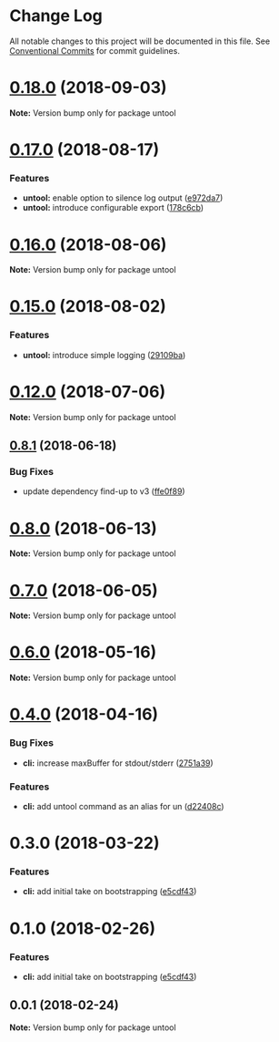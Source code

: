 # Change Log

All notable changes to this project will be documented in this file.
See [Conventional Commits](https://conventionalcommits.org) for commit guidelines.

<a name="0.18.0"></a>
# [0.18.0](https://github.com/untool/untool/compare/v0.17.2...v0.18.0) (2018-09-03)

**Note:** Version bump only for package untool





<a name="0.17.0"></a>
# [0.17.0](https://github.com/untool/untool/compare/v0.16.0...v0.17.0) (2018-08-17)


### Features

* **untool:** enable option to silence log output ([e972da7](https://github.com/untool/untool/commit/e972da7))
* **untool:** introduce configurable export ([178c6cb](https://github.com/untool/untool/commit/178c6cb))





<a name="0.16.0"></a>
# [0.16.0](https://github.com/untool/untool/compare/v0.15.1...v0.16.0) (2018-08-06)




**Note:** Version bump only for package untool

<a name="0.15.0"></a>
# [0.15.0](https://github.com/untool/untool/compare/v0.14.2...v0.15.0) (2018-08-02)


### Features

* **untool:** introduce simple logging ([29109ba](https://github.com/untool/untool/commit/29109ba))




<a name="0.12.0"></a>
# [0.12.0](https://github.com/untool/untool/compare/v0.11.0...v0.12.0) (2018-07-06)




**Note:** Version bump only for package untool

<a name="0.8.1"></a>
## [0.8.1](https://github.com/untool/untool/compare/v0.8.0...v0.8.1) (2018-06-18)


### Bug Fixes

* update dependency find-up to v3 ([ffe0f89](https://github.com/untool/untool/commit/ffe0f89))




<a name="0.8.0"></a>
# [0.8.0](https://github.com/untool/untool/compare/v0.7.0...v0.8.0) (2018-06-13)




**Note:** Version bump only for package untool

<a name="0.7.0"></a>
# [0.7.0](https://github.com/untool/untool/compare/v0.4.0...v0.7.0) (2018-06-05)




**Note:** Version bump only for package untool

<a name="0.6.0"></a>
# [0.6.0](https://github.com/untool/untool/compare/v0.5.1...v0.6.0) (2018-05-16)




**Note:** Version bump only for package untool

<a name="0.4.0"></a>
# [0.4.0](https://github.com/untool/untool/compare/v0.3.2...v0.4.0) (2018-04-16)


### Bug Fixes

* **cli:** increase maxBuffer for stdout/stderr ([2751a39](https://github.com/untool/untool/commit/2751a39))


### Features

* **cli:** add untool command as an alias for un ([d22408c](https://github.com/untool/untool/commit/d22408c))




<a name="0.3.0"></a>
# 0.3.0 (2018-03-22)


### Features

* **cli:** add initial take on bootstrapping ([e5cdf43](https://github.com/untool/untool/commit/e5cdf43))




<a name="0.1.0"></a>
# 0.1.0 (2018-02-26)


### Features

* **cli:** add initial take on bootstrapping ([e5cdf43](https://github.com/untool/untool/commit/e5cdf43))




<a name="0.0.1"></a>
## 0.0.1 (2018-02-24)




**Note:** Version bump only for package untool
